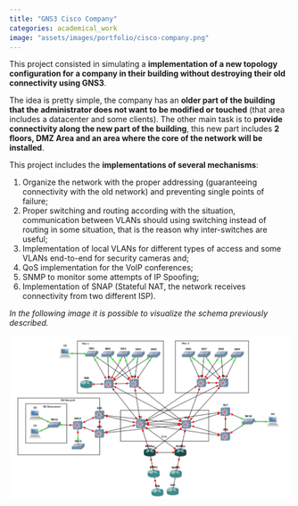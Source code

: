 ```yaml
---
title: "GNS3 Cisco Company"
categories: academical_work
image: "assets/images/portfolio/cisco-company.png"
---
```


This project consisted in simulating a **implementation of a new topology configuration for a company in their building without destroying their old connectivity using GNS3**.

The idea is pretty simple, the company has an **older part of the building that the administrator does not want to be modified or touched** (that area includes a datacenter and some clients). The other main task is to **provide connectivity along the new part of the building**, this new part includes **2 floors, DMZ Area and an area where the core of the network will be installed**. 

This project includes the **implementations of several mechanisms**:
1. Organize the network with the proper addressing (guaranteeing connectivity with the old network) and preventing single points of failure;
2. Proper switching and routing according with the situation, communication between VLANs should using switching instead of routing in some situation, that is the reason why inter-switches are useful;
3. Implementation of local VLANs for different types of access and some VLANs end-to-end for security cameras and;
4. QoS implementation for the VoIP conferences;
5. SNMP to monitor some attempts of IP Spoofing;
6. Implementation of SNAP (Stateful NAT, the network receives connectivity from two different ISP).

_In the following image it is possible to visualize the schema previously described._

![Company Cisco GNS3](assets/images/portfolio/description/company.png)